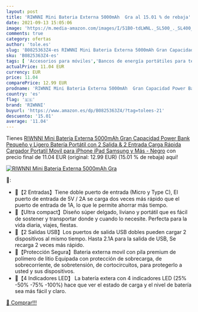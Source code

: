 ```yaml
---
layout: post
title: 'RIWNNI Mini Bateria Externa 5000mAh  Gra al 15.01 % de rebaja'
date: 2021-09-13 15:05:06
image: 'https://m.media-amazon.com/images/I/51B0-tdLWNL._SL500_._SL400_.jpg'
comments: true
category: ofertas
author: 'tole.es'
slug: 'B0825363Z4-es RIWNNI Mini Bateria Externa 5000mAh Gran Capacidad Power...'
sku: 'B0825363Z4-es'
tags: [ 'Accesorios para móviles','Bancos de energía portátiles para teléfonos móviles','Cargadores para móviles','Comunicación móvil y accesorios','Electrónica','ipad','iphone','riwnni', ]
actualPrice: 11.04 EUR
currency: EUR
price: 11.04
comparePrice: 12.99 EUR
prodname: 'RIWNNI Mini Bateria Externa 5000mAh  Gran Capacidad Power Bank Pequeño y Ligero Batería Portátil con 2 Salida & 2 Entrada Carga Rápida Cargador Portatil Movil para iPhone  iPad  Samsung y Más - Negro'
country: 'es'
flag: '🇪🇸'
brand: 'RIWNNI'
buyurl: 'https://www.amazon.es/dp/B0825363Z4/?tag=tolees-21'
descuento: '15.01'
average: '11.04'
---
```


Tienes [RIWNNI Mini Bateria Externa 5000mAh  Gran Capacidad Power Bank Pequeño y Ligero Batería Portátil con 2 Salida & 2 Entrada Carga Rápida Cargador Portatil Movil para iPhone  iPad  Samsung y Más - Negro](https://www.amazon.es/dp/B0825363Z4/?tag=tolees-21) con precio final de  11.04 EUR (original: 12.99 EUR) (15.01 %  de rebaja) aqui!

[![RIWNNI Mini Bateria Externa 5000mAh  Gra](https://m.media-amazon.com/images/I/51B0-tdLWNL._SL500_._SL400_.jpg)](https://www.amazon.es/dp/B0825363Z4/?tag=tolees-21)

🔎:

- 💎【2 Entradas】Tiene doble puerto de entrada (Micro y Type C), El puerto de entrada de 5V / 2A se carga dos veces más rápido que el puerto de entrada de 1A, lo que le permite ahorrar más tiempo.
- 💎【Ultra compact】Diseño súper delgado, liviano y portátil que es fácil de sostener y transportar donde y cuando lo necesite. Perfecta para la vida diaria, viajes, fiestas.
- 💎【2 Salidas USB】Los puertos de salida USB dobles pueden cargar 2 dispositivos al mismo tiempo. Hasta 2.1A para la salida de USB, Se recarga 2 veces más rápido.
- 💎【Protección Segura】Bateria externa movil con pila premium de polímero de litio Equipada con protección de sobrecarga, de sobrecorriente, de sobretensión, de cortocircuitos, para protegerlo a usted y sus dispositivos.
- 💎【4 Indicadores LED】 La batería extera con 4 indicadores LED (25% -50% -75% -100%) hace que ver el estado de carga y el nivel de batería sea más fácil y claro.

[🛒 Comprar!!!](https://www.amazon.es/dp/B0825363Z4/?tag=tolees-21)
